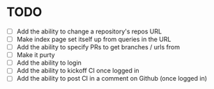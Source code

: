 TODO
====

- [ ] Add the ability to change a repository's repos URL
- [ ] Make index page set itself up from queries in the URL
- [ ] Add the ability to specify PRs to get branches / urls from
- [ ] Make it purty
- [ ] Add the ability to login
- [ ] Add the ability to kickoff CI once logged in
- [ ] Add the ability to post CI in a comment on Github (once logged in)
